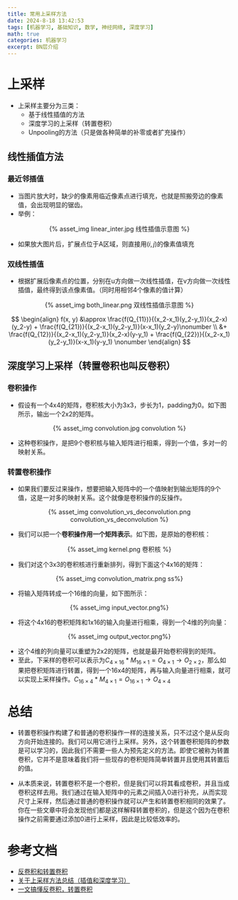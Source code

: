 ```yaml
---
title: 常用上采样方法
date: 2024-8-18 13:42:53
tags: [机器学习, 基础知识, 数学, 神经网络, 深度学习]
math: true
categories: 机器学习
excerpt: BN层介绍
---
```


# 上采样

- 上采样主要分为三类：
    - 基于线性插值的方法
    - 深度学习的上采样（转置卷积）
    - Unpooling的方法（只是做各种简单的补零或者扩充操作）

## 线性插值方法

### 最近邻插值

- 当图片放大时，缺少的像素用临近像素点进行填充，也就是照搬旁边的像素值，会出现明显的锯齿。
- 举例：

<p align="center">{% asset_img linear_inter.jpg 线性插值示意图 %}</p>

- 如果放大图片后，扩展点位于A区域，则直接用$(i, j)$的像素值填充

### 双线性插值
- 根据扩展后像素点的位置，分别在u方向做一次线性插值，在v方向做一次线性插值，最终得到该点像素值。（同时用相邻4个像素的值计算）

<p align="center">{% asset_img both_linear.png 双线性插值示意图 %}</p>

$$
\begin{align}
f(x, y) &\approx \frac{f(Q_{11})}{(x_2-x_1)(y_2-y_1)}(x_2-x)(y_2-y) + \frac{f(Q_{21})}{(x_2-x_1)(y_2-y_1)}(x-x_1)(y_2-y)\nonumber \\
&+ \frac{f(Q_{12})}{(x_2-x_1)(y_2-y_1)}(x_2-x)(y-y_1) + \frac{f(Q_{22})}{(x_2-x_1)(y_2-y_1)}(x-x_1)(y-y_1) \nonumber
\end{align}
$$

## 深度学习上采样（转置卷积也叫反卷积）

### 卷积操作
- 假设有一个4x4的矩阵，卷积核大小为3x3，步长为1，padding为0。如下图所示，输出一个2x2的矩阵。

<p align="center">{% asset_img convolution.jpg convolution %}</p>

- 这种卷积操作，是把9个卷积核与输入矩阵进行相乘，得到一个值，多对一的映射关系。

### 转置卷积操作

- 如果我们要反过来操作，想要把输入矩阵中的一个值映射到输出矩阵的9个值，这是一对多的映射关系。这个就像是卷积操作的反操作。

<p align="center">{% asset_img convolution_vs_deconvolution.png convolution_vs_deconvolution %}</p>

- 我们可以把一个**卷积操作用一个矩阵表示**。如下图，是原始的卷积核：

<p align="center">{% asset_img kernel.png 卷积核 %}</p>

- 我们对这个3x3的卷积核进行重新排列，得到下面这个4x16的矩阵：

<p align="center">{% asset_img convolution_matrix.png ss%}</p>

- 将输入矩阵转成一个16维的向量，如下图所示：

<p align="center">{% asset_img input_vector.png%}</p>

- 将这个4x16的卷积矩阵和1x16的输入向量进行相乘，得到一个4维的列向量：

<p align="center">{% asset_img output_vector.png%}</p>

- 这个4维的列向量可以重塑为2x2的矩阵，也就是最开始卷积得到的矩阵。
- 至此，下采样的卷积可以表示为$C_{4\times16} * M_{16\times1} = O_{4\times1} \rightarrow O_{2\times2}$，那么如果把卷积矩阵进行转置，得到一个16x4的矩阵，再与输入向量进行相乘，就可以实现上采样操作。$C_{16\times4} * M_{4\times1} = O_{16\times1} \rightarrow O_{4\times4}$

# 总结
- 转置卷积操作构建了和普通的卷积操作一样的连接关系，只不过这个是从反向方向开始连接的。我们可以用它进行上采样。另外，这个转置卷积矩阵的参数是可以学习的，因此我们不需要一些人为预先定义的方法。即使它被称为转置卷积，它并不是意味着我们将一些现存的卷积矩阵简单转置并且使用其转置后的值。

- 从本质来说，转置卷积不是一个卷积，但是我们可以将其看成卷积，并且当成卷积这样去用。我们通过在输入矩阵中的元素之间插入0进行补充，从而实现尺寸上采样，然后通过普通的卷积操作就可以产生和转置卷积相同的效果了。你在一些文章中将会发现他们都是这样解释转置卷积的，但是这个因为在卷积操作之前需要通过添加0进行上采样，因此是比较低效率的。


# 参考文档

- [反卷积和转置卷积](https://blog.csdn.net/gaotihong/article/details/79164172)
- [关于上采样方法总结（插值和深度学习）](https://blog.csdn.net/qq_34919792/article/details/102697817)
- [一文搞懂反卷积，转置卷积](https://blog.csdn.net/LoseInVain/article/details/81098502)